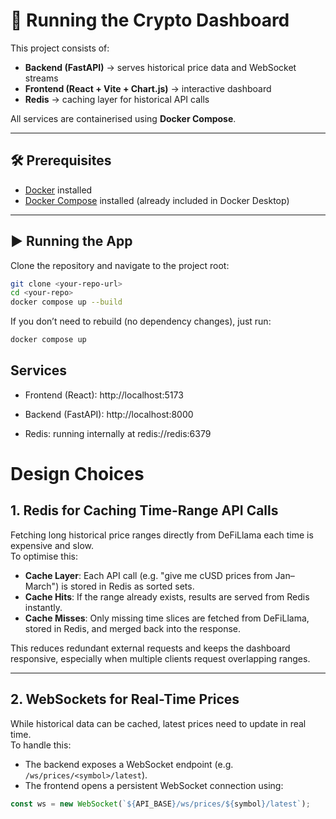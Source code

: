 # 🚀 Running the Crypto Dashboard

This project consists of:  
- **Backend (FastAPI)** → serves historical price data and WebSocket streams  
- **Frontend (React + Vite + Chart.js)** → interactive dashboard  
- **Redis** → caching layer for historical API calls  

All services are containerised using **Docker Compose**.

---

## 🛠️ Prerequisites
- [Docker](https://docs.docker.com/get-docker/) installed  
- [Docker Compose](https://docs.docker.com/compose/) installed (already included in Docker Desktop)

---

## ▶️ Running the App

Clone the repository and navigate to the project root:

```bash
git clone <your-repo-url>
cd <your-repo>
docker compose up --build
```
If you don’t need to rebuild (no dependency changes), just run:
```bash
docker compose up
```

## Services

- Frontend (React): http://localhost:5173

- Backend (FastAPI): http://localhost:8000

- Redis: running internally at redis://redis:6379

# Design Choices

## 1. Redis for Caching Time-Range API Calls

Fetching long historical price ranges directly from DeFiLlama each time is expensive and slow.  
To optimise this:

- **Cache Layer**: Each API call (e.g. "give me cUSD prices from Jan–March") is stored in Redis as sorted sets.  
- **Cache Hits**: If the range already exists, results are served from Redis instantly.  
- **Cache Misses**: Only missing time slices are fetched from DeFiLlama, stored in Redis, and merged back into the response.  

This reduces redundant external requests and keeps the dashboard responsive, especially when multiple clients request overlapping ranges.

---

## 2. WebSockets for Real-Time Prices

While historical data can be cached, latest prices need to update in real time.  
To handle this:

- The backend exposes a WebSocket endpoint (e.g. `/ws/prices/<symbol>/latest`).  
- The frontend opens a persistent WebSocket connection using:

```javascript
const ws = new WebSocket(`${API_BASE}/ws/prices/${symbol}/latest`);

